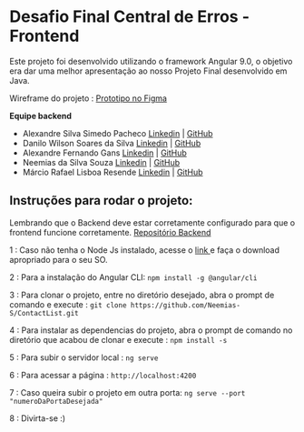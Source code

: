 # Desafio Final Central de Erros - Frontend

Este projeto foi desenvolvido utilizando o framework Angular 9.0, o objetivo era dar uma melhor apresentação ao nosso Projeto Final desenvolvido em Java.

Wireframe do projeto : <a href="https://www.figma.com/proto/UHT7ovuTYnRYAykaZrW0VT/CetralDeErros?node-id=107%3A2&scaling=min-zoom" target="_blank">Prototipo no Figma</a>

**Equipe backend**
* Alexandre Silva Simedo Pacheco [Linkedin](https://linkedin.com) | [GitHub](https://github.com)
* Danilo Wilson Soares da Silva [Linkedin](https://linkedin.com) | [GitHub](https://github.com)
* Alexandre Fernando Gans [Linkedin](https://www.linkedin.com/in/alexandregans/) | [GitHub](https://github.com/gans)
* Neemias da Silva Souza [Linkedin](https://linkedin.com) | [GitHub](https://github.com/Neemias-S)
* Márcio Rafael Lisboa Resende [Linkedin](https://linkedin.com) | [GitHub](https://github.com)

## Instruções para rodar o projeto:

Lembrando que o Backend deve estar corretamente configurado para que o frontend funcione corretamente. <a href="https://github.com/Codenation-Squad3/Desafio-Final-Central-de-Erros" target="_blank" >Repositório Backend</a>

 1 : Caso não tenha o Node Js instalado, acesse o <a href="https://nodejs.org/en/download/" target="_blank"> link </a> e faça o download apropriado para o seu SO.

 2 : Para a instalação do Angular CLI: `npm install -g @angular/cli`

 3 : Para clonar o projeto, entre no diretório desejado, abra o prompt de comando e execute : `git clone https://github.com/Neemias-S/ContactList.git`

 4 : Para instalar as dependencias do projeto, abra o prompt de comando no diretório que acabou de clonar e execute : `npm install -s`

 5 : Para subir o servidor local : `ng serve`

 6 : Para acessar a página : `http://localhost:4200`

 7 : Caso queira subir o projeto em outra porta: `ng serve --port "numeroDaPortaDesejada"`

 8 : Divirta-se :)
